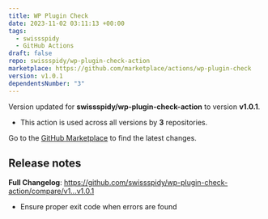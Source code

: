 ```yaml
---
title: WP Plugin Check
date: 2023-11-02 03:11:13 +00:00
tags:
  - swissspidy
  - GitHub Actions
draft: false
repo: swissspidy/wp-plugin-check-action
marketplace: https://github.com/marketplace/actions/wp-plugin-check
version: v1.0.1
dependentsNumber: "3"
---
```



Version updated for **swissspidy/wp-plugin-check-action** to version **v1.0.1**.
- This action is used across all versions by **3** repositories.

Go to the [GitHub Marketplace](https://github.com/marketplace/actions/wp-plugin-check) to find the latest changes.

## Release notes

**Full Changelog**: https://github.com/swissspidy/wp-plugin-check-action/compare/v1...v1.0.1

* Ensure proper exit code when errors are found
